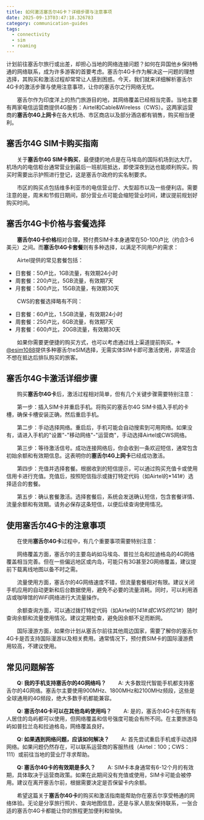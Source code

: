 ```yaml
---
title: 如何激活塞舌尔4G卡？详细步骤与注意事项
date: 2025-09-13T03:47:18.326783
category: communication-guides
tags:
  - connectivity
  - sim
  - roaming
---
```


计划前往塞舌尔旅行或出差，却担心当地的网络连接问题？如何在异国他乡保持畅通的网络联系，成为许多游客的首要考虑。塞舌尔4G卡作为解决这一问题的理想选择，其购买和激活过程却常常让人感到困惑。今天，我们就来详细解析塞舌尔4G卡的激活步骤与使用注意事项，让你的塞舌尔之行网络无忧。

　　塞舌尔作为印度洋上的热门旅游目的地，其网络覆盖已经相当完善。当地主要有两家电信运营商提供4G服务：Airtel和Cable&Wireless（CWS）。这两家运营商的**塞舌尔4G上网卡**在各大机场、市区商店以及部分酒店都有销售，购买相当便利。

## 塞舌尔4G SIM卡购买指南

　　关于**塞舌尔4G SIM卡购买**，最便捷的地点是在马埃岛的国际机场到达大厅。机场内的电信柜台通常营业到最后一班航班抵达，即使深夜到达也能顺利购买。购买时需要出示护照进行登记，这是塞舌尔政府的实名制要求。

　　市区的购买点包括维多利亚市的电信营业厅、大型超市以及一些便利店。需要注意的是，周末和节假日期间，部分营业点可能会缩短营业时间，建议提前规划好购买时间。

## 塞舌尔4G卡价格与套餐选择

　　**塞舌尔4G卡价格**相对合理，预付费SIM卡本身通常在50-100卢比（约合3-6美元）之间。而**塞舌尔4G卡套餐**则有多种选择，以满足不同用户的需求：

　　Airtel提供的常见套餐包括：
- 日套餐：50卢比，1GB流量，有效期24小时
- 周套餐：200卢比，5GB流量，有效期7天
- 月套餐：500卢比，15GB流量，有效期30天

　　CWS的套餐选择略有不同：
- 日套餐：60卢比，1.5GB流量，有效期24小时
- 周套餐：250卢比，6GB流量，有效期7天
- 月套餐：600卢比，20GB流量，有效期30天

　　如果你需要更便捷的购买方式，也可以考虑通过线上渠道提前购买。✈[@esim1088](https://t.me/s/esim1088)提供多种塞舌尔eSIM选择，无需实体SIM卡即可激活使用，非常适合不想在抵达后排队购买的旅客。

## 塞舌尔4G卡激活详细步骤

　　购买**塞舌尔4G卡**后，激活过程相对简单，但有几个关键步骤需要特别注意：

　　第一步：插入SIM卡并重启手机。将购买的塞舌尔4G SIM卡插入手机的卡槽，确保卡槽安装正确，然后重启手机。

　　第二步：手动选择网络。重启后，手机可能会自动搜索到可用网络。如果没有，请进入手机的"设置"-"移动网络"-"运营商"，手动选择Airtel或CWS网络。

　　第三步：等待激活信号。成功连接网络后，你会收到一条欢迎短信，通常包含初始余额和有效期信息。这表明你的**塞舌尔4G上网卡**已经成功激活。

　　第四步：充值并选择套餐。根据收到的短信提示，可以通过购买充值卡或使用信用卡进行充值。充值后，按照短信指示或拨打特定代码（如Airtel的*141#）选择适合的套餐。

　　第五步：确认套餐激活。选择套餐后，系统会发送确认短信，包含套餐详情、流量余额和有效期。请务必保存这条短信，以便后续查询使用情况。

## 使用塞舌尔4G卡的注意事项

　　在使用**塞舌尔4G卡**过程中，有几个重要事项需要特别注意：

　　网络覆盖方面，塞舌尔的主要岛屿如马埃岛、普拉兰岛和拉迪格岛的4G网络覆盖相当完善。但在一些偏远地区或内岛，可能只有3G甚至2G网络覆盖，建议提前下载离线地图以备不时之需。

　　流量使用方面，塞舌尔的4G网络速度不错，但流量套餐相对有限。建议关闭手机应用的自动更新和后台数据使用，避免不必要的流量消耗。同时，可以利用酒店或咖啡馆的WiFi网络进行大流量操作。

　　余额查询方面，可以通过拨打特定代码（如Airtel的*141#或CWS的*121#）随时查询余额和流量使用情况。建议定期检查，避免因余额不足而断网。

　　国际漫游方面，如果你计划从塞舌尔前往其他周边国家，需要了解你的塞舌尔4G卡是否支持国际漫游以及相关费用。通常情况下，预付费SIM卡的国际漫游费用较高，不建议使用。

## 常见问题解答

　　**Q: 我的手机支持塞舌尔的4G网络吗？**
　　A: 大多数现代智能手机都支持塞舌尔的4G网络。塞舌尔主要使用900MHz、1800MHz和2100MHz频段，这些是全球通用的4G频段，绝大多数手机都能兼容。

　　**Q: 塞舌尔4G卡可以在其他岛屿使用吗？**
　　A: 是的，塞舌尔4G卡在所有有人居住的岛屿都可以使用，但网络覆盖和信号强度可能会有所不同。在主要旅游岛屿如普拉兰岛和拉迪格岛，网络覆盖良好。

　　**Q: 如果遇到网络问题，应该如何解决？**
　　A: 首先尝试重启手机或手动选择网络。如果问题仍然存在，可以联系运营商的客服热线（Airtel：100；CWS：111）或前往当地的营业厅寻求帮助。

　　**Q: 塞舌尔4G卡的有效期是多久？**
　　A: SIM卡本身通常有6-12个月的有效期，具体取决于运营商政策。如果在此期间没有充值或使用，SIM卡可能会被停用。建议在离开塞舌尔前，根据需要决定是否保留卡内余额。

　　希望这篇关于**塞舌尔4G卡**的购买和激活指南能帮助你在塞舌尔享受畅通的网络体验。无论是分享旅行照片、查询地图信息，还是与家人朋友保持联系，一张合适的塞舌尔4G卡都能让你的旅程更加便利和愉快。
